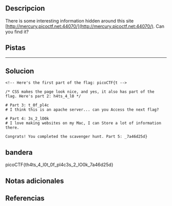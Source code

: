 ## Descripcion
There is some interesting information hidden around this site [http://mercury.picoctf.net:44070/](http://mercury.picoctf.net:44070/). Can you find it?

## Pistas 
****** 
## Solucion
```
<!-- Here's the first part of the flag: picoCTF{t -->

/* CSS makes the page look nice, and yes, it also has part of the flag. Here's part 2: h4ts_4_l0 */

# Part 3: t_0f_pl4c
# I think this is an apache server... can you Access the next flag?

# Part 4: 3s_2_lO0k
# I love making websites on my Mac, I can Store a lot of information there.

Congrats! You completed the scavenger hunt. Part 5: _7a46d25d}
```
## bandera
picoCTF{th4ts_4_l0t_0f_pl4c3s_2_lO0k_7a46d25d}

## Notas adicionales 

## Referencias